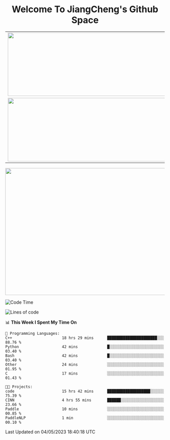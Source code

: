 <h1 align="center">Welcome To JiangCheng's Github Space</h1>

<table align="center" frame="void" rules="none" >
  <tr>
    <td>
      <div align="center"> <img height="200px" width="500px"  src="https://github-readme-stats.vercel.app/api?username=thisjiang&hide_title=true&hide_border=true&layout=compact&show_icons=trueline_height=21&text_color=000&icon_color=000&bg_color=0,ea6161,ffc64d,fffc4d,52fa5a&theme=graywhite" /> </div>
    </td>
    <td>
      <div align="center"> <img height="200px" width="500px" src="https://github-readme-stats.vercel.app/api/top-langs/?username=thisjiang&hide_title=true&hide_border=true&layout=compact&langs_count=6&text_color=000&icon_color=fff&bg_color=0,52fa5a,4dfcff,c64dff&theme=graywhite" /> </div>
    </td>
  </tr>
  <tr>
    <td>
      <div align="center"> <img height="200px" width="500px" src="https://github-readme-streak-stats.herokuapp.com/?user=thisjiang&hide_title=true&hide_border=true&layout=compact&langs_count=6" /> </div>
    </td>
    <td>
      <div align="center"> 
      <a href="https://github.com/" target="_blank"><img style="margin: 10px" src="https://profilinator.rishav.dev/skills-assets/git-scm-icon.svg" alt="Git" height="50" /></a>  
      <a href="https://www.linux.org/" target="_blank"><img style="margin: 10px" src="https://profilinator.rishav.dev/skills-assets/linux-original.svg" alt="Linux" height="50" /></a>  
      <a href="https://www.gnu.org/software/bash/" target="_blank"><img style="margin: 10px" src="https://profilinator.rishav.dev/skills-assets/gnu_bash-icon.svg" alt="Bash" height="50" /></a>  
      </div>
    </td>
  </tr>
</table>

<div align="center"> <img height="400px" width="1000px" src="https://github-readme-activity-graph.cyclic.app/graph?username=thisjiang&theme=react&hide_title=true&hide_border=true&layout=compact&langs_count=6" /> </div></td>

<!--START_SECTION:waka-->
![Code Time](http://img.shields.io/badge/Code%20Time-33%20hrs%2045%20mins-blue)

![Lines of code](https://img.shields.io/badge/From%20Hello%20World%20I%27ve%20Written-311.2%20thousand%20lines%20of%20code-blue)

📊 **This Week I Spent My Time On** 

```text
💬 Programming Languages: 
C++                      18 hrs 29 mins      ██████████████████████░░░   88.76 % 
Python                   42 mins             █░░░░░░░░░░░░░░░░░░░░░░░░   03.40 % 
Bash                     42 mins             █░░░░░░░░░░░░░░░░░░░░░░░░   03.40 % 
Other                    24 mins             ░░░░░░░░░░░░░░░░░░░░░░░░░   01.95 % 
C                        17 mins             ░░░░░░░░░░░░░░░░░░░░░░░░░   01.43 % 

🐱‍💻 Projects: 
code                     15 hrs 42 mins      ███████████████████░░░░░░   75.39 % 
CINN                     4 hrs 55 mins       ██████░░░░░░░░░░░░░░░░░░░   23.66 % 
Paddle                   10 mins             ░░░░░░░░░░░░░░░░░░░░░░░░░   00.85 % 
PaddleNLP                1 min               ░░░░░░░░░░░░░░░░░░░░░░░░░   00.10 % 
```


 Last Updated on 04/05/2023 18:40:18 UTC
<!--END_SECTION:waka-->
